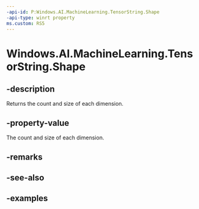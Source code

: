 ```yaml
---
-api-id: P:Windows.AI.MachineLearning.TensorString.Shape
-api-type: winrt property
ms.custom: RS5
---
```


<!-- Property syntax.
public IVectorView<long> Shape { get; }
-->

# Windows.AI.MachineLearning.TensorString.Shape

## -description
Returns the count and size of each dimension.

## -property-value
The count and size of each dimension.

## -remarks

## -see-also

## -examples
